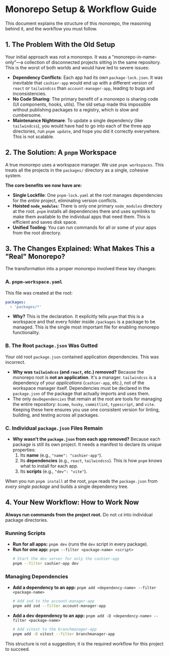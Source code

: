 # Monorepo Setup & Workflow Guide

This document explains the structure of this monorepo, the reasoning behind it, and the workflow you must follow.

## 1. The Problem With the Old Setup

Your initial approach was not a monorepo. It was a "monorepo-in-name-only"—a collection of disconnected projects sitting in the same repository. This is the worst of both worlds and would have led to severe issues:

-   **Dependency Conflicts**: Each app had its own `package-lock.json`. It was inevitable that `cashier-app` would end up with a different version of `react` or `tailwindcss` than `account-manager-app`, leading to bugs and inconsistencies.
-   **No Code Sharing**: The primary benefit of a monorepo is sharing code (UI components, hooks, utils). The old setup made this impossible without publishing packages to a registry, which is slow and cumbersome.
-   **Maintenance Nightmare**: To update a single dependency (like `tailwindcss`), you would have had to go into each of the three app directories, run `pnpm update`, and hope you did it correctly everywhere. This is not scalable.

## 2. The Solution: A `pnpm` Workspace

A true monorepo uses a workspace manager. We use `pnpm workspaces`. This treats all the projects in the `packages/` directory as a single, cohesive system.

**The core benefits we now have are:**
-   **Single Lockfile**: One `pnpm-lock.yaml` at the root manages dependencies for the *entire* project, eliminating version conflicts.
-   **Hoisted `node_modules`**: There is only one primary `node_modules` directory at the root. `pnpm` installs all dependencies there and uses symlinks to make them available to the individual apps that need them. This is efficient and saves disk space.
-   **Unified Tooling**: You can run commands for all or some of your apps from the root directory.

## 3. The Changes Explained: What Makes This a "Real" Monorepo?

The transformation into a proper monorepo involved these key changes:

### A. `pnpm-workspace.yaml`
This file was created at the root:
```yaml
packages:
  - 'packages/*'
```
-   **Why?** This is the declaration. It explicitly tells `pnpm` that this is a workspace and that every folder inside `/packages` is a package to be managed. This is the single most important file for enabling monorepo functionality.

### B. The Root `package.json` Was Gutted
Your old root `package.json` contained application dependencies. This was incorrect.
-   **Why was `tailwindcss` (and `react`, etc.) removed?** Because the monorepo root is **not an application**. It's a manager. `tailwindcss` is a dependency of your *applications* (`cashier-app`, etc.), not of the workspace manager itself. Dependencies must be declared in the `package.json` of the package that actually imports and uses them.
-   The only `devDependencies` that remain at the root are tools for managing the entire repository: `biome`, `husky`, `commitlint`, `typescript`, and `vite`. Keeping these here ensures you use one consistent version for linting, building, and testing across all packages.

### C. Individual `package.json` Files Remain
-   **Why wasn't the `package.json` from each app removed?** Because each package is still its own project. It needs a manifest to declare its unique properties:
    1.  Its **name** (e.g., `"name": "cashier-app"`).
    2.  Its **dependencies** (e.g., `react`, `tailwindcss`). This is how `pnpm` knows what to install for each app.
    3.  Its **scripts** (e.g., `"dev": "vite"`).

When you run `pnpm install` at the root, `pnpm` reads the `package.json` from *every single package* and builds a single dependency tree.

## 4. Your New Workflow: How to Work Now

**Always run commands from the project root.** Do not `cd` into individual package directories.

### Running Scripts
-   **Run for all apps:** `pnpm dev` (runs the `dev` script in every package).
-   **Run for one app:** `pnpm --filter <package-name> <script>`
    ```bash
    # Start the dev server for only the cashier-app
    pnpm --filter cashier-app dev
    ```

### Managing Dependencies
-   **Add a dependency to an app:** `pnpm add <dependency-name> --filter <package-name>`
    ```bash
    # Add zod to the account-manager-app
    pnpm add zod --filter account-manager-app
    ```
-   **Add a dev dependency to an app:** `pnpm add -D <dependency-name> --filter <package-name>`
    ```bash
    # Add vitest to the branchmanager-app
    pnpm add -D vitest --filter branchmanager-app
    ```

This structure is not a suggestion; it is the required workflow for this project to succeed.
